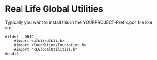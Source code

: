 # Real Life Global Utilities

Typically you want to install this in the YOURPROJECT-Prefix.pch file like so:

    #ifdef __OBJC__
    	#import <UIKit/UIKit.h>
    	#import <Foundation/Foundation.h>
    	#import "RLGlobalUtilities.h"
    #endif

